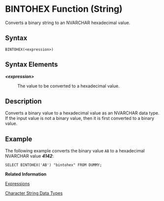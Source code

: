 <!-- loio20db6dd27519101485b2978452f92bbd -->

# BINTOHEX Function \(String\)

Converts a binary string to an NVARCHAR hexadecimal value.



<a name="loio20db6dd27519101485b2978452f92bbd__sql_function_bintohex_1sql_function_bintohex_syntax"/>

## Syntax

```
BINTOHEX(<expression>)
```



## Syntax Elements


<dl>
<dt><b>

*<expression\>*

</b></dt>
<dd>

The value to be converted to a hexadecimal value.



</dd>
</dl>



<a name="loio20db6dd27519101485b2978452f92bbd__sql_function_bintohex_1sql_function_bintohex_description"/>

## Description

Converts a binary value to a hexadecimal value as an NVARCHAR data type. If the input value is not a binary value, then it is first converted to a binary value.



<a name="loio20db6dd27519101485b2978452f92bbd__sql_function_bintohex_1sql_function_bintohex_examples"/>

## Example

The following example converts the binary value `AB` to a hexadecimal NVARCHAR value ***4142***:

```
SELECT BINTOHEX('AB') "bintohex" FROM DUMMY;
```

**Related Information**  


[Expressions](../expressions-20a4389.md "An expression is a clause that can be evaluated to return values.")

[Character String Data Types](../character-string-data-types-a33f788.md "Character string data types are used to store values that contain character strings.")

